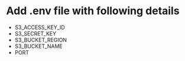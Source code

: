 # Add .env file with following details

<ul>
  <li>S3_ACCESS_KEY_ID</li>
  <li>S3_SECRET_KEY</li>
  <li>S3_BUCKET_REGION</li>
  <li>S3_BUCKET_NAME</li>
  <li>PORT</li>
</ul>
